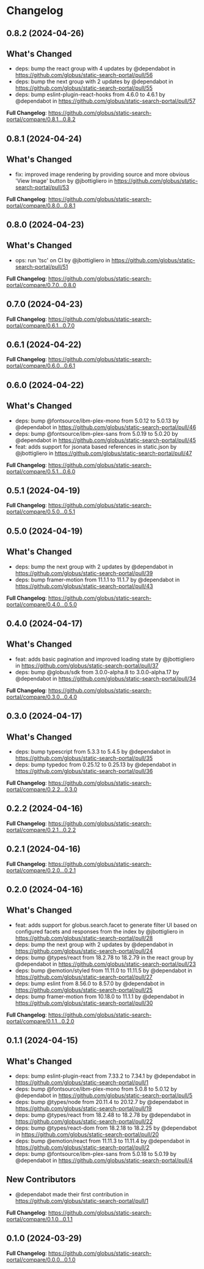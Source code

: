# Changelog

## 0.8.2 (2024-04-26)

## What's Changed
* deps: bump the react group with 4 updates by @dependabot in https://github.com/globus/static-search-portal/pull/56
* deps: bump the next group with 2 updates by @dependabot in https://github.com/globus/static-search-portal/pull/55
* deps: bump eslint-plugin-react-hooks from 4.6.0 to 4.6.1 by @dependabot in https://github.com/globus/static-search-portal/pull/57


**Full Changelog**: https://github.com/globus/static-search-portal/compare/0.8.1...0.8.2

## 0.8.1 (2024-04-24)

## What's Changed
* fix: improved image rendering by providing source and more obvious 'View Image' button by @jbottigliero in https://github.com/globus/static-search-portal/pull/53


**Full Changelog**: https://github.com/globus/static-search-portal/compare/0.8.0...0.8.1

## 0.8.0 (2024-04-23)

## What's Changed
* ops: run 'tsc' on CI by @jbottigliero in https://github.com/globus/static-search-portal/pull/51


**Full Changelog**: https://github.com/globus/static-search-portal/compare/0.7.0...0.8.0

## 0.7.0 (2024-04-23)

**Full Changelog**: https://github.com/globus/static-search-portal/compare/0.6.1...0.7.0

## 0.6.1 (2024-04-22)

**Full Changelog**: https://github.com/globus/static-search-portal/compare/0.6.0...0.6.1

## 0.6.0 (2024-04-22)

## What's Changed
* deps: bump @fontsource/ibm-plex-mono from 5.0.12 to 5.0.13 by @dependabot in https://github.com/globus/static-search-portal/pull/46
* deps: bump @fontsource/ibm-plex-sans from 5.0.19 to 5.0.20 by @dependabot in https://github.com/globus/static-search-portal/pull/45
* feat: adds support for jsonata based references in static.json by @jbottigliero in https://github.com/globus/static-search-portal/pull/47


**Full Changelog**: https://github.com/globus/static-search-portal/compare/0.5.1...0.6.0

## 0.5.1 (2024-04-19)

**Full Changelog**: https://github.com/globus/static-search-portal/compare/0.5.0...0.5.1

## 0.5.0 (2024-04-19)

## What's Changed
* deps: bump the next group with 2 updates by @dependabot in https://github.com/globus/static-search-portal/pull/39
* deps: bump framer-motion from 11.1.1 to 11.1.7 by @dependabot in https://github.com/globus/static-search-portal/pull/43


**Full Changelog**: https://github.com/globus/static-search-portal/compare/0.4.0...0.5.0

## 0.4.0 (2024-04-17)

## What's Changed
* feat: adds basic pagination and improved loading state by @jbottigliero in https://github.com/globus/static-search-portal/pull/37
* deps: bump @globus/sdk from 3.0.0-alpha.8 to 3.0.0-alpha.17 by @dependabot in https://github.com/globus/static-search-portal/pull/34


**Full Changelog**: https://github.com/globus/static-search-portal/compare/0.3.0...0.4.0

## 0.3.0 (2024-04-17)

## What's Changed
* deps: bump typescript from 5.3.3 to 5.4.5 by @dependabot in https://github.com/globus/static-search-portal/pull/35
* deps: bump typedoc from 0.25.12 to 0.25.13 by @dependabot in https://github.com/globus/static-search-portal/pull/36


**Full Changelog**: https://github.com/globus/static-search-portal/compare/0.2.2...0.3.0

## 0.2.2 (2024-04-16)

**Full Changelog**: https://github.com/globus/static-search-portal/compare/0.2.1...0.2.2

## 0.2.1 (2024-04-16)

**Full Changelog**: https://github.com/globus/static-search-portal/compare/0.2.0...0.2.1

## 0.2.0 (2024-04-16)

## What's Changed
* feat: adds support for globus.search.facet to generate filter UI based on configured facets and responses from the index by @jbottigliero in https://github.com/globus/static-search-portal/pull/28
* deps: bump the next group with 2 updates by @dependabot in https://github.com/globus/static-search-portal/pull/24
* deps: bump @types/react from 18.2.78 to 18.2.79 in the react group by @dependabot in https://github.com/globus/static-search-portal/pull/23
* deps: bump @emotion/styled from 11.11.0 to 11.11.5 by @dependabot in https://github.com/globus/static-search-portal/pull/27
* deps: bump eslint from 8.56.0 to 8.57.0 by @dependabot in https://github.com/globus/static-search-portal/pull/25
* deps: bump framer-motion from 10.18.0 to 11.1.1 by @dependabot in https://github.com/globus/static-search-portal/pull/30


**Full Changelog**: https://github.com/globus/static-search-portal/compare/0.1.1...0.2.0

## 0.1.1 (2024-04-15)

## What's Changed
* deps: bump eslint-plugin-react from 7.33.2 to 7.34.1 by @dependabot in https://github.com/globus/static-search-portal/pull/1
* deps: bump @fontsource/ibm-plex-mono from 5.0.8 to 5.0.12 by @dependabot in https://github.com/globus/static-search-portal/pull/5
* deps: bump @types/node from 20.11.4 to 20.12.7 by @dependabot in https://github.com/globus/static-search-portal/pull/19
* deps: bump @types/react from 18.2.48 to 18.2.78 by @dependabot in https://github.com/globus/static-search-portal/pull/22
* deps: bump @types/react-dom from 18.2.18 to 18.2.25 by @dependabot in https://github.com/globus/static-search-portal/pull/20
* deps: bump @emotion/react from 11.11.3 to 11.11.4 by @dependabot in https://github.com/globus/static-search-portal/pull/2
* deps: bump @fontsource/ibm-plex-sans from 5.0.18 to 5.0.19 by @dependabot in https://github.com/globus/static-search-portal/pull/4

## New Contributors
* @dependabot made their first contribution in https://github.com/globus/static-search-portal/pull/1

**Full Changelog**: https://github.com/globus/static-search-portal/compare/0.1.0...0.1.1

## 0.1.0 (2024-03-29)

**Full Changelog**: https://github.com/globus/static-search-portal/compare/0.0.0...0.1.0
